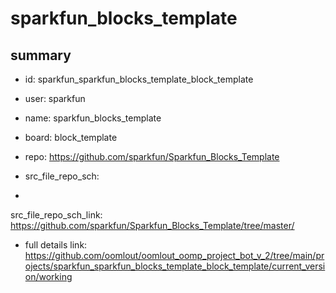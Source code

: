 # sparkfun_blocks_template
 
## summary 
* id: sparkfun_sparkfun_blocks_template_block_template
* user: sparkfun
* name: sparkfun_blocks_template
* board: block_template
* repo: https://github.com/sparkfun/Sparkfun_Blocks_Template



* src_file_repo_sch: 
*
 src_file_repo_sch_link: https://github.com/sparkfun/Sparkfun_Blocks_Template/tree/master/
* full details link: https://github.com/oomlout/oomlout_oomp_project_bot_v_2/tree/main/projects/sparkfun_sparkfun_blocks_template_block_template/current_version/working  






